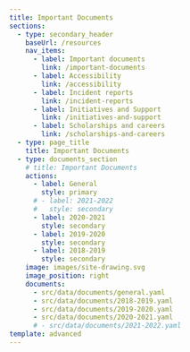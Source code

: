 ```yaml
---
title: Important Documents
sections:
  - type: secondary_header
    baseUrl: /resources
    nav_items:
      - label: Important documents
        link: /important-documents
      - label: Accessibility
        link: /accessibility
      - label: Incident reports
        link: /incident-reports
      - label: Initiatives and Support
        link: /initiatives-and-support
      - label: Scholarships and careers
        link: /scholarships-and-careers
  - type: page_title
    title: Important Documents
  - type: documents_section
    # title: Important Documents
    actions:
      - label: General
        style: primary
      # - label: 2021-2022
      #   style: secondary
      - label: 2020-2021
        style: secondary
      - label: 2019-2020
        style: secondary
      - label: 2018-2019
        style: secondary
    image: images/site-drawing.svg
    image_position: right
    documents:
      - src/data/documents/general.yaml
      - src/data/documents/2018-2019.yaml
      - src/data/documents/2019-2020.yaml
      - src/data/documents/2020-2021.yaml
      # - src/data/documents/2021-2022.yaml
template: advanced
---
```


